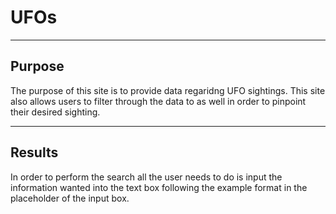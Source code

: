 # UFOs

---

## Purpose
The purpose of this site is to provide data regaridng UFO sightings. This site also allows users to filter through the data to as well in order to pinpoint their desired sighting.

---

## Results

In order to perform the search all the user needs to do is input the information wanted into the text box following the example format in the placeholder of the input box. 

